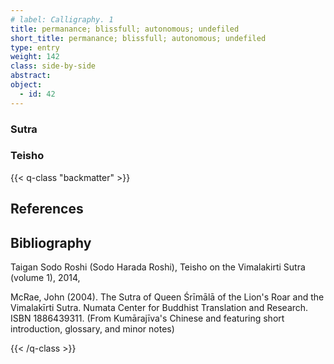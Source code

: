 ```yaml
---
# label: Calligraphy. 1
title: permanance; blissfull; autonomous; undefiled
short_title: permanance; blissfull; autonomous; undefiled
type: entry
weight: 142
class: side-by-side
abstract:
object:
  - id: 42
---
```

### Sutra

### Teisho



{{< q-class "backmatter" >}}

## References


## Bibliography

Taigan Sodo Roshi (Sodo Harada Roshi), Teisho on the Vimalakirti Sutra (volume 1), 2014, 

McRae, John (2004). The Sutra of Queen Śrīmālā of the Lion's Roar and the Vimalakīrti Sutra. Numata Center for Buddhist Translation and Research. ISBN 1886439311. (From Kumārajīva's Chinese and featuring short introduction, glossary, and minor notes)

{{< /q-class >}}
